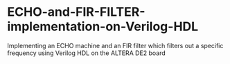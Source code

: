 # ECHO-and-FIR-FILTER-implementation-on-Verilog-HDL
Implementing an ECHO machine and an FIR filter which filters out a specific frequency using Verilog HDL on the ALTERA DE2 board

